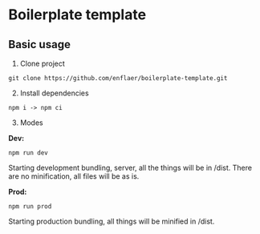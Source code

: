 # Boilerplate template

## Basic usage

1. Clone project
```
git clone https://github.com/enflaer/boilerplate-template.git
```
2. Install dependencies
```
npm i -> npm ci
```
3. Modes

<strong>Dev:</strong>
```
npm run dev
```
Starting development bundling, server, all the things will be in /dist. There are no minification, all files will be as is.

<strong>Prod:</strong>
```
npm run prod
```
Starting production bundling, all things will be minified in /dist.

